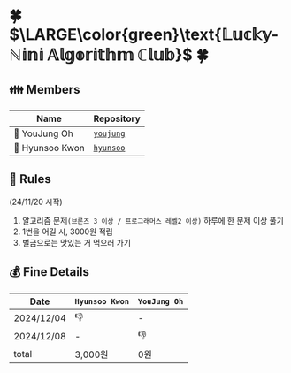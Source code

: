 # 🍀 $\LARGE\color{green}\text{𝕃𝕦𝕔𝕜𝕪-ℕ𝕚𝕟𝕚 𝔸𝕝𝕘𝕠𝕣𝕚𝕥𝕙𝕞 ℂ𝕝𝕦𝕓}$ 🍀

**👪 Members**
---------------------------------------
| Name | Repository |
| ------------- | ----------------- |
| 🐯 YouJung Oh | [`youjung`](https://github.com/lucky-nini/youjung) |
| 🦈 Hyunsoo Kwon | [`hyunsoo`](https://github.com/lucky-nini/hyunsoo) |

**📜 Rules**
----------------------------------------
(24/11/20 시작)
1. 알고리즘 문제`(브론즈 3 이상 / 프로그래머스 레벨2 이상)` 하루에 한 문제 이상 풀기
2. 1번을 어길 시, 3000원 적립
3. 벌금으로는 맛있는 거 먹으러 가기
   

## **💰 Fine Details**
| Date | `Hyunsoo Kwon` | `YouJung Oh` |
| ------ | ------ | ------ |
| 2024/12/04 | 👎 | - |
| 2024/12/08 | - | 👎 |
| total | 3,000원 | 0원 |
